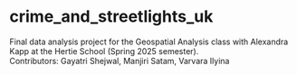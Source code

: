 # crime_and_streetlights_uk
Final data analysis project for the Geospatial Analysis class with Alexandra Kapp at the Hertie School (Spring 2025 semester).  
Contributors: Gayatri Shejwal, Manjiri Satam, Varvara Ilyina
